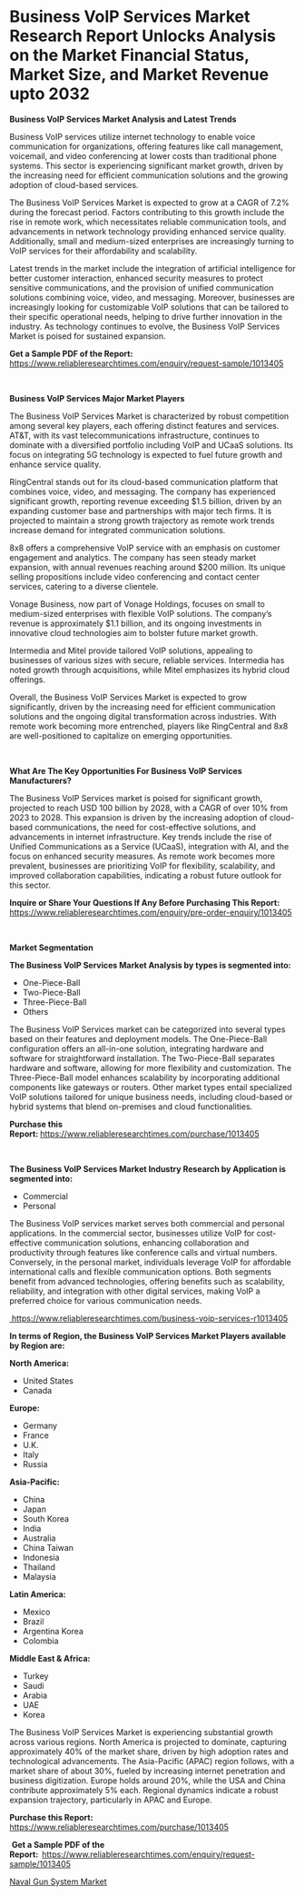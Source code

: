 <p><h1>Business VoIP Services Market Research Report Unlocks Analysis on the Market Financial Status, Market Size, and Market Revenue upto 2032</h1></p><p><strong>Business VoIP Services Market Analysis and Latest Trends</strong></p>
<p><p>Business VoIP services utilize internet technology to enable voice communication for organizations, offering features like call management, voicemail, and video conferencing at lower costs than traditional phone systems. This sector is experiencing significant market growth, driven by the increasing need for efficient communication solutions and the growing adoption of cloud-based services. </p><p>The Business VoIP Services Market is expected to grow at a CAGR of 7.2% during the forecast period. Factors contributing to this growth include the rise in remote work, which necessitates reliable communication tools, and advancements in network technology providing enhanced service quality. Additionally, small and medium-sized enterprises are increasingly turning to VoIP services for their affordability and scalability. </p><p>Latest trends in the market include the integration of artificial intelligence for better customer interaction, enhanced security measures to protect sensitive communications, and the provision of unified communication solutions combining voice, video, and messaging. Moreover, businesses are increasingly looking for customizable VoIP solutions that can be tailored to their specific operational needs, helping to drive further innovation in the industry. As technology continues to evolve, the Business VoIP Services Market is poised for sustained expansion.</p></p>
<p><strong>Get a Sample PDF of the Report:&nbsp;</strong> <a href="https://www.reliableresearchtimes.com/enquiry/request-sample/1013405?utm_campaign=2454&utm_medium=2&utm_source=Github&utm_content=ia&utm_term=06032025&utm_id=business-voip-services">https://www.reliableresearchtimes.com/enquiry/request-sample/1013405</a></p>
<p>&nbsp;</p>
<p><strong>Business VoIP Services Major Market Players</strong></p>
<p><p>The Business VoIP Services Market is characterized by robust competition among several key players, each offering distinct features and services. AT&T, with its vast telecommunications infrastructure, continues to dominate with a diversified portfolio including VoIP and UCaaS solutions. Its focus on integrating 5G technology is expected to fuel future growth and enhance service quality.</p><p>RingCentral stands out for its cloud-based communication platform that combines voice, video, and messaging. The company has experienced significant growth, reporting revenue exceeding $1.5 billion, driven by an expanding customer base and partnerships with major tech firms. It is projected to maintain a strong growth trajectory as remote work trends increase demand for integrated communication solutions.</p><p>8x8 offers a comprehensive VoIP service with an emphasis on customer engagement and analytics. The company has seen steady market expansion, with annual revenues reaching around $200 million. Its unique selling propositions include video conferencing and contact center services, catering to a diverse clientele.</p><p>Vonage Business, now part of Vonage Holdings, focuses on small to medium-sized enterprises with flexible VoIP solutions. The company’s revenue is approximately $1.1 billion, and its ongoing investments in innovative cloud technologies aim to bolster future market growth.</p><p>Intermedia and Mitel provide tailored VoIP solutions, appealing to businesses of various sizes with secure, reliable services. Intermedia has noted growth through acquisitions, while Mitel emphasizes its hybrid cloud offerings.</p><p>Overall, the Business VoIP Services Market is expected to grow significantly, driven by the increasing need for efficient communication solutions and the ongoing digital transformation across industries. With remote work becoming more entrenched, players like RingCentral and 8x8 are well-positioned to capitalize on emerging opportunities.</p></p>
<p>&nbsp;</p>
<p><strong>What Are The Key Opportunities For Business VoIP Services Manufacturers?</strong></p>
<p><p>The Business VoIP Services market is poised for significant growth, projected to reach USD 100 billion by 2028, with a CAGR of over 10% from 2023 to 2028. This expansion is driven by the increasing adoption of cloud-based communications, the need for cost-effective solutions, and advancements in internet infrastructure. Key trends include the rise of Unified Communications as a Service (UCaaS), integration with AI, and the focus on enhanced security measures. As remote work becomes more prevalent, businesses are prioritizing VoIP for flexibility, scalability, and improved collaboration capabilities, indicating a robust future outlook for this sector.</p></p>
<p><strong>Inquire or Share Your Questions If Any Before Purchasing This Report:</strong> <a href="https://www.reliableresearchtimes.com/enquiry/pre-order-enquiry/1013405?utm_campaign=2454&utm_medium=2&utm_source=Github&utm_content=ia&utm_term=06032025&utm_id=business-voip-services">https://www.reliableresearchtimes.com/enquiry/pre-order-enquiry/1013405</a></p>
<p>&nbsp;</p>
<p><strong>Market Segmentation</strong></p>
<p><strong>The Business VoIP Services Market Analysis by types is segmented into:</strong></p>
<p><ul><li>One-Piece-Ball</li><li>Two-Piece-Ball</li><li>Three-Piece-Ball</li><li>Others</li></ul></p>
<p><p>The Business VoIP Services market can be categorized into several types based on their features and deployment models. The One-Piece-Ball configuration offers an all-in-one solution, integrating hardware and software for straightforward installation. The Two-Piece-Ball separates hardware and software, allowing for more flexibility and customization. The Three-Piece-Ball model enhances scalability by incorporating additional components like gateways or routers. Other market types entail specialized VoIP solutions tailored for unique business needs, including cloud-based or hybrid systems that blend on-premises and cloud functionalities.</p></p>
<p><strong>Purchase this Report:&nbsp;</strong><a href="https://www.reliableresearchtimes.com/purchase/1013405?utm_campaign=2454&utm_medium=2&utm_source=Github&utm_content=ia&utm_term=06032025&utm_id=business-voip-services">https://www.reliableresearchtimes.com/purchase/1013405</a></p>
<p>&nbsp;</p>
<p><strong>The Business VoIP Services Market Industry Research by Application is segmented into:</strong></p>
<p><ul><li>Commercial</li><li>Personal</li></ul></p>
<p><p>The Business VoIP services market serves both commercial and personal applications. In the commercial sector, businesses utilize VoIP for cost-effective communication solutions, enhancing collaboration and productivity through features like conference calls and virtual numbers. Conversely, in the personal market, individuals leverage VoIP for affordable international calls and flexible communication options. Both segments benefit from advanced technologies, offering benefits such as scalability, reliability, and integration with other digital services, making VoIP a preferred choice for various communication needs.</p></p>
<p><a href="https://www.reliableresearchtimes.com/business-voip-services-r1013405?utm_campaign=2454&utm_medium=2&utm_source=Github&utm_content=ia&utm_term=06032025&utm_id=business-voip-services">&nbsp;https://www.reliableresearchtimes.com/business-voip-services-r1013405</a></p>
<p><strong>In terms of Region, the Business VoIP Services Market Players available by Region are:</strong></p>
<p>
    <p> <strong> North America: </strong>
        <ul>
            <li>United States</li>
            <li>Canada</li>
        </ul>
        </p> 
    <p> <strong> Europe: </strong>
        <ul>
            <li>Germany</li>
            <li>France</li>
            <li>U.K.</li>
            <li>Italy</li>
            <li>Russia</li>
        </ul>
        </p> 
    <p> <strong> Asia-Pacific: </strong>
        <ul>
            <li>China</li>
            <li>Japan</li>
            <li>South Korea</li>
            <li>India</li>
            <li>Australia</li>
            <li>China Taiwan</li>
            <li>Indonesia</li>
            <li>Thailand</li>
            <li>Malaysia</li>
        </ul>
        </p> 
    <p> <strong> Latin America: </strong>
        <ul>
            <li>Mexico</li>
            <li>Brazil</li>
            <li>Argentina Korea</li>
            <li>Colombia</li>
        </ul>
        </p> 
    <p> <strong> Middle East & Africa: </strong>
        <ul>
            <li>Turkey</li>
            <li>Saudi</li>
            <li>Arabia</li>
            <li>UAE</li>
            <li>Korea</li>
        </ul>
    </p>
    </p>
<p><p>The Business VoIP Services Market is experiencing substantial growth across various regions. North America is projected to dominate, capturing approximately 40% of the market share, driven by high adoption rates and technological advancements. The Asia-Pacific (APAC) region follows, with a market share of about 30%, fueled by increasing internet penetration and business digitization. Europe holds around 20%, while the USA and China contribute approximately 5% each. Regional dynamics indicate a robust expansion trajectory, particularly in APAC and Europe.</p></p>
<p><strong>Purchase this Report: </strong><a href="https://www.reliableresearchtimes.com/purchase/1013405?utm_campaign=2454&utm_medium=2&utm_source=Github&utm_content=ia&utm_term=06032025&utm_id=business-voip-services">https://www.reliableresearchtimes.com/purchase/1013405</a></p>
<p>&nbsp;<strong>Get a Sample PDF of the Report:&nbsp;&nbsp;</strong><a href="https://www.reliableresearchtimes.com/enquiry/request-sample/1013405?utm_campaign=2454&utm_medium=2&utm_source=Github&utm_content=ia&utm_term=06032025&utm_id=business-voip-services">https://www.reliableresearchtimes.com/enquiry/request-sample/1013405</a></p>
<p><strong></strong></p>
<p><p><a href="https://github.com/XavierTyler76/Market-Research-Report-List-1/blob/main/naval-gun-system-market.md?utm_campaign=2454&utm_medium=2&utm_source=Github&utm_content=ia&utm_term=06032025&utm_id=business-voip-services">Naval Gun System Market</a></p></p>